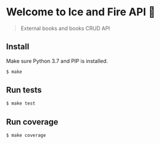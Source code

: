 # Welcome to Ice and Fire API 👋

> External books and books CRUD API

## Install

Make sure Python 3.7 and PIP is installed.

```sh
$ make
```

## Run tests

```sh
$ make test
```

## Run coverage

```sh
$ make coverage
```
